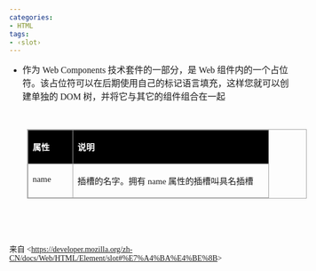 ```yaml
---
categories:
- HTML
tags:
- ‹slot›
---
```


<ul style="list-style-type:disc">
    <li><span style="font-size:12.0pt"><span style="font-family:&quot;Microsoft YaHei UI&quot;">作为 Web Components
                技术套件的一部分，是 Web 组件内的一个占位符。该占位符可以在后期使用自己的标记语言填充，这样您就可以创建单独的 DOM 树，并将它与其它的组件组合在一起</span></span></li>
</ul>

<p><span style="font-size:12.0pt"><span style="font-family:&quot;Microsoft YaHei UI&quot;">&nbsp;</span></span></p>

<table cellspacing="0"
    style="border-collapse:collapse; border-color:#a3a3a3; border-style:solid; border-width:1px; margin-left:32px"
    summary="">
    <tbody>
        <tr>
            <td
                style="background-color:black; border-bottom:1px solid #a3a3a3; border-left:1px solid #a3a3a3; border-right:1px solid #a3a3a3; border-top:1px solid #a3a3a3; vertical-align:top; width:.6673in">
                <p><span style="font-size:11.5pt"><span style="font-family:&quot;Microsoft YaHei UI&quot;"><span
                                style="color:white"><strong>属性</strong></span></span></span></p>
            </td>
            <td
                style="background-color:black; border-bottom:1px solid #a3a3a3; border-left:1px solid #a3a3a3; border-right:1px solid #a3a3a3; border-top:1px solid #a3a3a3; vertical-align:top; width:3.4284in">
                <p><span style="font-size:11.5pt"><span style="font-family:&quot;Microsoft YaHei UI&quot;"><span
                                style="color:white"><strong>说明</strong></span></span></span></p>
            </td>
        </tr>
        <tr>
            <td
                style="border-bottom:1px solid #a3a3a3; border-left:1px solid #a3a3a3; border-right:1px solid #a3a3a3; border-top:1px solid #a3a3a3; vertical-align:top; width:.6673in">
                <p><span style="font-size:11.5pt"><span style="font-family:&quot;Comic Sans MS&quot;">name</span></span>
                </p>
            </td>
            <td
                style="border-bottom:1px solid #a3a3a3; border-left:1px solid #a3a3a3; border-right:1px solid #a3a3a3; border-top:1px solid #a3a3a3; vertical-align:top; width:3.4979in">
                <p><span style="font-size:11.5pt"><span
                            style="font-family:&quot;Microsoft YaHei UI&quot;">插槽的名字。拥有</span><span
                            style="font-family:&quot;Comic Sans MS&quot;"> name </span><span
                            style="font-family:&quot;Microsoft YaHei UI&quot;">属性的插槽叫具名插槽</span></span></p>
            </td>
        </tr>
    </tbody>
</table>

<p><span style="font-size:12.0pt"><span style="font-family:&quot;Microsoft YaHei UI&quot;"><span
                style="color:#1b1b1b">&nbsp;</span></span></span></p>

<p><span style="font-size:12.0pt"><span style="font-family:&quot;Microsoft YaHei UI&quot;">&nbsp;</span></span></p>

<p><span style="font-family:&quot;Microsoft YaHei UI&quot;">来自</span><span
        style="font-family:&quot;Comic Sans MS&quot;"> &lt;</span><a
        href="https://developer.mozilla.org/zh-CN/docs/Web/HTML/Element/slot#%E7%A4%BA%E4%BE%8B"><span
            style="font-family:&quot;Comic Sans MS&quot;">https://developer.mozilla.org/zh-CN/docs/Web/HTML/Element/slot#%E7%A4%BA%E4%BE%8B</span></a><span
        style="font-family:&quot;Comic Sans MS&quot;">&gt; </span></p>
